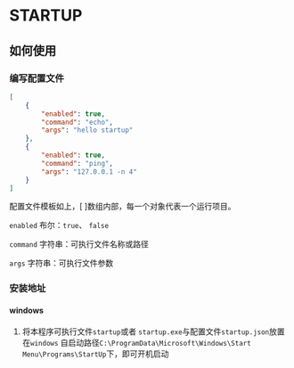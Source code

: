 # STARTUP

## 如何使用

### 编写配置文件

```json
[
    {
        "enabled": true,
        "command": "echo",
        "args": "hello startup"
    },
    {
        "enabled": true,
        "command": "ping",
        "args": "127.0.0.1 -n 4"
    }
]
```

配置文件模板如上，[ ]数组内部，每一个对象代表一个运行项目。

`enabled` 布尔：`true`、 `false`

`command` 字符串：可执行文件名称或路径

`args` 字符串：可执行文件参数

### 安装地址

#### windows

1. 将本程序可执行文件`startup`或者 `startup.exe`与配置文件`startup.json`放置在`windows` 自启动路径`C:\ProgramData\Microsoft\Windows\Start Menu\Programs\StartUp`下，即可开机启动